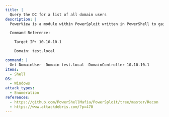 ```yaml
---
title: |
  Query the DC for a list of all domain users
description: |
  PowerView is a module within PowerSploit written in PowerShell to gain network situational awareness on Windows domains. The below command will query the Domain Controller for all domain users.

  Command Reference:

  	Target IP: 10.10.10.1

  	Domain: test.local

command: |
  Get-DomainUser -Domain test.local -DomainController 10.10.10.1
items:
  - Shell
OS:
  - Windows
attack_types:
  - Enumeration
references:
  - https://github.com/PowerShellMafia/PowerSploit/tree/master/Recon
  - https://www.attackdebris.com/?p=470
---
```

